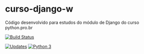 # curso-django-w
Código desenvolvido para estudos do módulo de Django do curso python.pro.br

[![Build Status](https://travis-ci.org/woscavalcante/curso-django-w.svg?branch=master)](https://travis-ci.org/woscavalcante/curso-django-w)

[![Updates](https://pyup.io/repos/github/woscavalcante/curso-django-w/shield.svg)](https://pyup.io/repos/github/woscavalcante/curso-django-w/)
[![Python 3](https://pyup.io/repos/github/woscavalcante/curso-django-w/python-3-shield.svg)](https://pyup.io/repos/github/woscavalcante/curso-django-w/)
